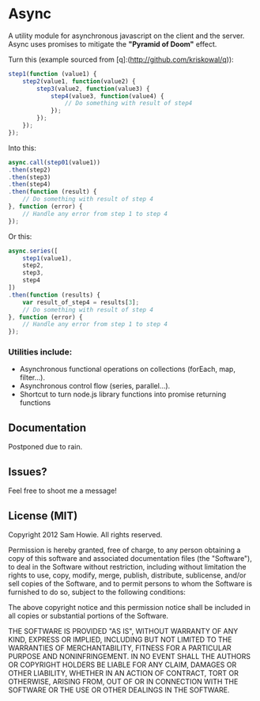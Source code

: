 # Async

A utility module for asynchronous javascript on the client and the server. Async uses promises to mitigate the **"Pyramid of Doom"** effect.

Turn this (example sourced from [q]:(http://github.com/kriskowal/q)):
```javascript
step1(function (value1) {
    step2(value1, function(value2) {
        step3(value2, function(value3) {
            step4(value3, function(value4) {
                // Do something with result of step4
            });
        });
    });
});
```

Into this:
```javascript
async.call(step01(value1))
.then(step2)
.then(step3)
.then(step4)
.then(function (result) {
	// Do something with result of step 4
}, function (error) {
	// Handle any error from step 1 to step 4
});
```

Or this:
```javascript
async.series([
	step1(value1),
	step2,
	step3,
	step4
])
.then(function (results) {
	var result_of_step4 = results[3];
	// Do something with result of step 4
}, function (error) {
	// Handle any error from step 1 to step 4
});
```

### Utilities include:
* Asynchronous functional operations on collections (forEach, map, filter…).
* Asynchronous control flow (series, parallel…).
* Shortcut to turn node.js library functions into promise returning functions

## Documentation

Postponed due to rain.

## Issues?

Feel free to shoot me a message!

## License (MIT)

Copyright 2012 Sam Howie. All rights reserved.

Permission is hereby granted, free of charge, to any person obtaining a copy
of this software and associated documentation files (the "Software"), to
deal in the Software without restriction, including without limitation the
rights to use, copy, modify, merge, publish, distribute, sublicense, and/or
sell copies of the Software, and to permit persons to whom the Software is
furnished to do so, subject to the following conditions:

The above copyright notice and this permission notice shall be included in
all copies or substantial portions of the Software.

THE SOFTWARE IS PROVIDED "AS IS", WITHOUT WARRANTY OF ANY KIND, EXPRESS OR
IMPLIED, INCLUDING BUT NOT LIMITED TO THE WARRANTIES OF MERCHANTABILITY,
FITNESS FOR A PARTICULAR PURPOSE AND NONINFRINGEMENT. IN NO EVENT SHALL THE
AUTHORS OR COPYRIGHT HOLDERS BE LIABLE FOR ANY CLAIM, DAMAGES OR OTHER
LIABILITY, WHETHER IN AN ACTION OF CONTRACT, TORT OR OTHERWISE, ARISING
FROM, OUT OF OR IN CONNECTION WITH THE SOFTWARE OR THE USE OR OTHER DEALINGS
IN THE SOFTWARE.